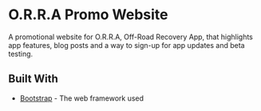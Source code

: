 # O.R.R.A Promo Website
A promotional website for O.R.R.A, Off-Road Recovery App, that highlights app features, blog posts and 
a way to sign-up for app updates and beta testing.


## Built With

* [Bootstrap](http://www.getbootstrap.com) - The web framework used

